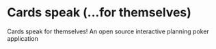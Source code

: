 # Cards speak (...for themselves)
Cards speak for themselves! An open source interactive planning poker application
